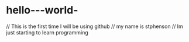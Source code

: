 # hello---world-
// This is the first time I will be using github
// my name is stphenson 
// Im just starting to learn programming 

